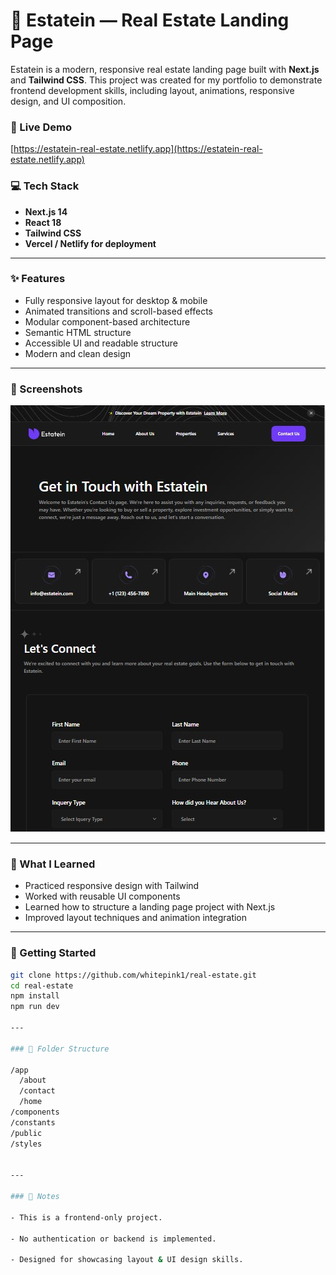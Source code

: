 # 🏡 Estatein — Real Estate Landing Page

Estatein is a modern, responsive real estate landing page built with **Next.js** and **Tailwind CSS**. This project was created for my portfolio to demonstrate frontend development skills, including layout, animations, responsive design, and UI composition.

### 🔗 Live Demo
[https://estatein-real-estate.netlify.app](https://estatein-real-estate.netlify.app)

### 💻 Tech Stack
- **Next.js 14**
- **React 18**
- **Tailwind CSS**
- **Vercel / Netlify for deployment**

---

### ✨ Features

- Fully responsive layout for desktop & mobile
- Animated transitions and scroll-based effects
- Modular component-based architecture
- Semantic HTML structure
- Accessible UI and readable structure
- Modern and clean design

---

### 📸 Screenshots

![Homepage Section](./public/Readme/homepage.jpg)

---

### 🧠 What I Learned

- Practiced responsive design with Tailwind
- Worked with reusable UI components
- Learned how to structure a landing page project with Next.js
- Improved layout techniques and animation integration

---

### 🚀 Getting Started

```bash
git clone https://github.com/whitepink1/real-estate.git
cd real-estate
npm install
npm run dev

---

### 📂 Folder Structure

/app
  /about
  /contact
  /home
/components
/constants
/public
/styles


---

### 📌 Notes 

- This is a frontend-only project.

- No authentication or backend is implemented.

- Designed for showcasing layout & UI design skills.
